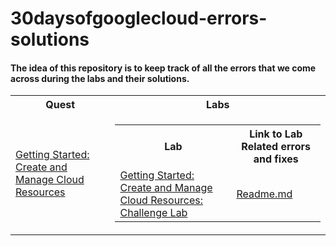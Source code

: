 # 30daysofgooglecloud-errors-solutions
#### The idea of this repository is to keep track of all the errors that we come across during the labs and their solutions.
    
<table style="width:100%">
   <tr>
      <th>Quest</th>
      <th>Labs</th>
   </tr>
   <tr>
      <td><a href="https://google.qwiklabs.com/quests/120">Getting Started: Create and Manage Cloud Resources</a></td>
      <td>
         <table>
            <tr>
               <th> Lab </th>
               <th> Link to Lab Related errors and fixes </th>
            </tr>
            <tr>
               <td><a href="https://google.qwiklabs.com/focuses/10258?parent=catalog">Getting Started: Create and Manage Cloud Resources: Challenge Lab </a></td>
               <td><a href="#">Readme.md</a></td>
            </tr>
         </table>
      </td>
   </tr>
                  
   </table>

